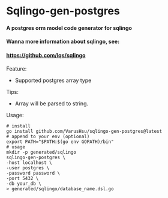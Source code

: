 # Sqlingo-gen-postgres
#### A postgres orm model code generator for sqlingo
#### Wanna more information about sqlingo, see:
#### https://github.com/lqs/sqlingo
Feature:
*  Supported postgres array type

Tips:
* Array will be parsed to string.

Usage:
```shell
# install
go install github.com/VarusHsu/sqlingo-gen-postgres@latest
# append to your env (optional)
export PATH="$PATH:$(go env GOPATH)/bin"
# usage 
mkdir -p generated/sqlingo
sqlingo-gen-postgres \
-host localhost \
-user postgres \
-password password \
-port 5432 \
-db your_db \
> generated/sqlingo/database_name.dsl.go  
```
